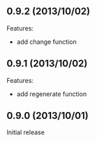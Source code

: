 ## 0.9.2 (2013/10/02)

Features:

  - add change function

## 0.9.1 (2013/10/02)

Features:

  - add regenerate function

## 0.9.0 (2013/10/01)

Initial release
